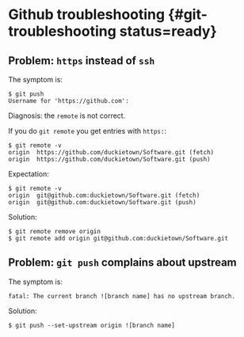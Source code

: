 # Github troubleshooting {#git-troubleshooting status=ready}

## Problem: `https` instead of `ssh`

The symptom is:

    $ git push
    Username for 'https://github.com':

Diagnosis: the `remote` is not correct.

If you do `git remote` you get entries with `https:`:

    $ git remote -v
    origin  https://github.com/duckietown/Software.git (fetch)
    origin  https://github.com/duckietown/Software.git (push)

Expectation:

    $ git remote -v
    origin  git@github.com:duckietown/Software.git (fetch)
    origin  git@github.com:duckietown/Software.git (push)

Solution:

    $ git remote remove origin
    $ git remote add origin git@github.com:duckietown/Software.git


## Problem: `git push` complains about upstream

The symptom is:

    fatal: The current branch ![branch name] has no upstream branch.

Solution:

    $ git push --set-upstream origin ![branch name]
